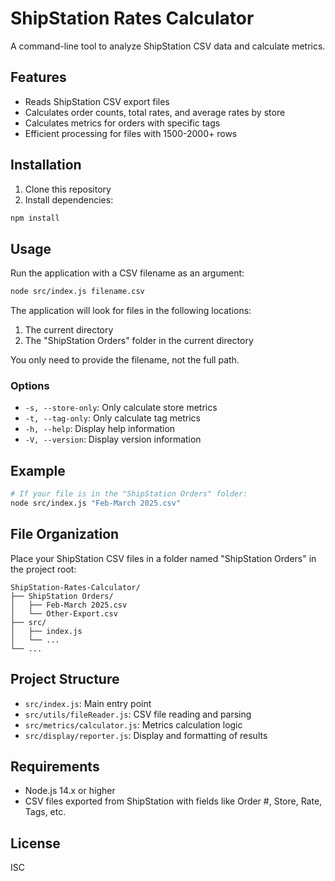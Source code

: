 # ShipStation Rates Calculator

A command-line tool to analyze ShipStation CSV data and calculate metrics.

## Features

-   Reads ShipStation CSV export files
-   Calculates order counts, total rates, and average rates by store
-   Calculates metrics for orders with specific tags
-   Efficient processing for files with 1500-2000+ rows

## Installation

1. Clone this repository
2. Install dependencies:

```bash
npm install
```

## Usage

Run the application with a CSV filename as an argument:

```bash
node src/index.js filename.csv
```

The application will look for files in the following locations:

1. The current directory
2. The "ShipStation Orders" folder in the current directory

You only need to provide the filename, not the full path.

### Options

-   `-s, --store-only`: Only calculate store metrics
-   `-t, --tag-only`: Only calculate tag metrics
-   `-h, --help`: Display help information
-   `-V, --version`: Display version information

## Example

```bash
# If your file is in the "ShipStation Orders" folder:
node src/index.js "Feb-March 2025.csv"
```

## File Organization

Place your ShipStation CSV files in a folder named "ShipStation Orders" in the project root:

```
ShipStation-Rates-Calculator/
├── ShipStation Orders/
│   ├── Feb-March 2025.csv
│   └── Other-Export.csv
├── src/
│   ├── index.js
│   └── ...
└── ...
```

## Project Structure

-   `src/index.js`: Main entry point
-   `src/utils/fileReader.js`: CSV file reading and parsing
-   `src/metrics/calculator.js`: Metrics calculation logic
-   `src/display/reporter.js`: Display and formatting of results

## Requirements

-   Node.js 14.x or higher
-   CSV files exported from ShipStation with fields like Order #, Store, Rate, Tags, etc.

## License

ISC
